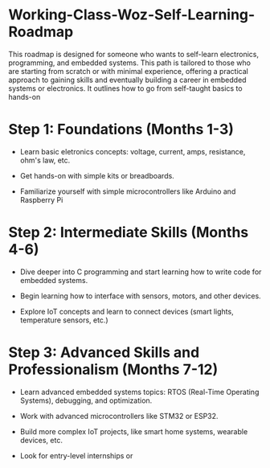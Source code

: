 # Working-Class-Woz-Self-Learning-Roadmap
This roadmap is designed for someone who wants to self-learn electronics, programming, and embedded systems. This path is tailored to those who are
starting from scratch or with minimal experience, offering a practical approach to gaining skills and
eventually building a career in embedded systems or electronics. It outlines how to go from self-taught basics to hands-on


# Step 1: Foundations (Months 1-3)

- Learn basic eletronics concepts: voltage, current, amps, resistance, ohm's law, etc.

- Get hands-on with simple kits or breadboards.

- Familiarize yourself with simple microcontrollers like Arduino and Raspberry Pi
 
# Step 2: Intermediate Skills (Months 4-6)

- Dive deeper into C programming and start learning how to write code for embedded systems.

- Begin learning how to interface with sensors, motors, and other devices.

- Explore IoT concepts and learn to connect devices (smart lights, temperature sensors, etc.)

# Step 3: Advanced Skills and Professionalism (Months 7-12)

- Learn advanced embedded systems topics: RTOS (Real-Time Operating Systems), debugging, and optimization.

- Work with advanced microcontrollers like STM32 or ESP32.

- Build more complex IoT projects, like smart home systems, wearable devices, etc.

- Look for entry-level internships or